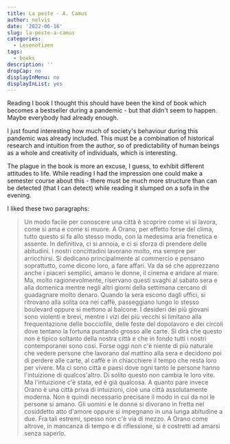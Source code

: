 ```yaml
---
title: La peste - A. Camus
author: nelvis
date: '2022-06-16'
slug: la-peste-a-camus
categories:
  - Lesenotizen
tags:
  - books
description: ''
dropCap: no
displayInMenu: no
displayInList: yes
---
```


Reading I book I thought this should have been the kind of book which becomes a bestseller during a pandemic - but that didn't seem to happen. Maybe everybody had already enough.

I just found interesting how much of society's behaviour during this pandemic was already included. This must be a combination of historical research and intuition from the author, so of predictability of human beings as a whole and creativity of individuals, which is interesting.

The plague in the book is more an excuse, I guess, to exhibit different attitudes to life. While reading I had the impression one could make a semester course about this - there must be much more structure than can be detected (that I can detect) while reading it slumped on a sofa in the evening.

I liked these two paragraphs:
> Un modo facile per conoscere una città è scoprire come vi si lavora, come si ama e come si muore. A Orano, per effetto forse del clima, tutto questo si fa allo stesso modo, con la medesima aria frenetica e assente. In definitiva, ci si annoia, e ci si sforza di prendere delle abitudini. I nostri concittadini lavorano molto, ma sempre per arricchirsi. Si dedicano principalmente al commercio e pensano soprattutto, come dicono loro, a fare affari. Va da sé che apprezzano anche i piaceri semplici, amano le donne, il cinema e andare al mare. Ma, molto ragionevolmente, riservano questi svaghi al sabato sera e alla domenica mentre negli altri giorni della settimana cercano di guadagnare molto denaro. Quando la sera escono dagli uffici, si ritrovano alla solita ora nei caffè, passeggiano lungo lo stesso boulevard oppure si mettono al balcone. I desideri dei più giovani sono violenti e brevi, mentre i vizi dei più vecchi si limitano alla frequentazione delle bocciofile, delle feste del dopolavoro e dei circoli dove tentano la fortuna puntando grosso alle carte.
Si dirà che questo non è tipico soltanto della nostra città e che in fondo tutti i nostri contemporanei sono così. Forse oggi non c'è niente di più naturale che vedere persone che lavorano dal mattino alla sera e decidono poi di perdere alle carte, al caffè e in chiacchiere il tempo che resta loro per vivere. Ma ci sono città e paesi dove ogni tanto le persone hanno l'intuizione di qualcos'altro. Di solito questo non cambia le loro vite. Ma l'intuizione c'è stata, ed è già qualcosa. A quanto pare invece Orano è una città priva di intuizioni, cioè una città assolutamente moderna. Non è quindi necessario precisare il modo in cui da noi le persone si amano. Gli uomini e le donne si divorano in fretta nel cosiddetto atto d'amore oppure si impegnano in una lunga abitudine a due. Fra tali estremi, spesso non c'è via di mezzo. A Orano come altrove, in mancanza di tempo e di riflessione, si è costretti ad amarsi senza saperlo.